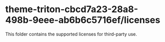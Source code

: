 # theme-triton-cbcd7a23-28a8-498b-9eee-ab6b6c5716ef/licenses

This folder contains the supported licenses for third-party use.
